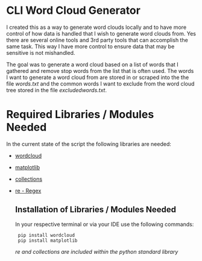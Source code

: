 # CLI Word Cloud Generator

I created this as a way to generate word clouds locally and to have more control of how data is handled that I wish to generate word clouds from.  Yes there are several online tools and 3rd party tools that can accomplish the same task.  This way I have more control to ensure data that may be sensitive is not mishandled.

The goal was to generate a word cloud based on a list of words that I gathered and remove stop words from the list  that is often used.  The words I want to generate a word cloud from are stored in or scraped into the the file *words.txt* and the common words I want to exclude from the word cloud tree stored in the file *excludedwords.txt*.

# Required Libraries / Modules Needed

In the current state of the script the following libraries are needed:

 - [wordcloud](https://pypi.org/project/wordcloud/)
 - [matplotlib](https://pypi.org/project/matplotlib/)
 - [collections](https://docs.python.org/3/library/collections.html)
 - [re - Regex](https://docs.python.org/3/library/re.html)

	## Installation of Libraries / Modules Needed
	In your respective terminal or via your IDE use the following commands:

		pip install wordcloud
		pip install matplotlib
	**re* and *collections* are included within the python standard library*

